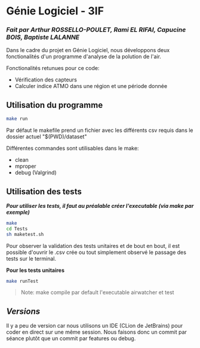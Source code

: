 # Génie Logiciel - 3IF
### _Fait par Arthur ROSSELLO-POULET, Rami EL RIFAI, Capucine BOIS, Baptiste LALANNE_




Dans le cadre du projet en Génie Logiciel, nous développons deux fonctionalités d'un programme d'analyse de la polution de l'air.

Fonctionalités retunues pour ce code:
- Vérification des capteurs
- Calculer indice ATMO dans une région et une période donnée


## Utilisation du programme

```sh
make run
```

Par défaut le makefile prend un fichier avec les différents csv requis dans le dossier actuel "$(PWD)/dataset" 

Différentes commandes sont utilisables dans le make:
- clean 
- mproper 
- debug (Valgrind)


## Utilisation des tests

***Pour utiliser les tests, il faut au préalable créer l'executable (via make par exemple)***
```sh
make
cd Tests
sh maketest.sh
```
Pour observer la validation des tests unitaires et de bout en bout, il est possible d'ouvrir le .csv crée ou tout simplement observé le passage des tests sur le terminal.


**Pour les tests unitaires**
```bash
make runTest
```
> Note: make compile par default l'executable airwatcher et test

## *Versions*
Il y a peu de version car nous utilisons un IDE (CLion de JetBrains) pour coder en direct sur une même session. Nous faisons donc un commit par séance plutôt que un commit par features ou debug.
